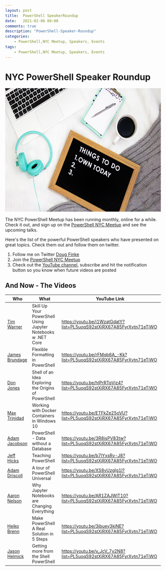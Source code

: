 ```yaml
---
layout: post
title:  PowerShell SpeakerRoundup
date:   2021-02-06 09:00
comments: true
description: "PowerShell-Speaker-Roundup"
categories:
    - PowerShell,NYC Meetup, Speakers, Events
tags:
    - PowerShell,NYC Meetup, Speakers, Events
---
```


# NYC PowerShell Speaker Roundup

<!-- ![](/images/posts/videolists.jpg =300x300) -->

<img src="https://raw.githubusercontent.com/dfinke/dfinke.github.io/master/images/posts/videolists.jpg" width="600" height="400" />

The NYC PowerShell Meetup has been running monthly, online for a while. Check it out, and sign up on the [PowerShell NYC Meetup](https://www.meetup.com/NycPowershellMeetup) and see the upcoming talks.

Here's the list of the powerful PowerShell speakers who have presented on great topics. Check them out and follow them on twitter.

1. Follow me on Twitter [Doug Finke](https://twitter.com/dfinke)
1. Join the [PowerShell NYC Meetup](https://www.meetup.com/NycPowershellMeetup)
1. Check out the [YouTube channel](https://www.youtube.com/dougfinke), subscribe and hit the notification button so you know when future videos are posted

## And Now - The Videos

|Who|What|YouTube Link
|---|---|---
|[Tim Warner](https://twitter.com/TechTrainerTim)|Skill Up Your PowerShell Using Jupyter Notebooks w .NET Core|https://youtu.be/i1WzatGdatY?list=PL5uoqS92stXiRX67A85FyrXvtn71eTiWO
|[James Brundage](https://twitter.com/JamesBru)|Flexible Formatting in PowerShell|https://youtu.be/rFMqb6A_-Kk?list=PL5uoqS92stXiRX67A85FyrXvtn71eTiWO
|[Don Jones](https://twitter.com/concentrateddon)|Shell of an Idea Exploring the Origins of PowerShell|https://youtu.be/hlPrRTqVjz4?list=PL5uoqS92stXiRX67A85FyrXvtn71eTiWO
|[Max Trinidad](https://twitter.com/MaxTrinidad)|Working with Docker Containers in Windows 10|https://youtu.be/ETFkZe25oVU?list=PL5uoqS92stXiRX67A85FyrXvtn71eTiWO
|[Adam Jacobson](https://www.meetup.com/NycPowershellMeetup/events/270226105/)|PowerShell - Data without a Database|https://youtu.be/3R8isPV83tw?list=PL5uoqS92stXiRX67A85FyrXvtn71eTiWO
|[Jeff Hicks](https://twitter.com/JeffHicks)|Teaching PowerShell|https://youtu.be/b7lYxsRv-J8?list=PL5uoqS92stXiRX67A85FyrXvtn71eTiWO
|[Adam Driscoll](https://twitter.com/adamdriscoll)|A tour of PowerShell Universal|https://youtu.be/XS8vUzgIg1I?list=PL5uoqS92stXiRX67A85FyrXvtn71eTiWO
|[Aaron Nelson](https://twitter.com/SQLvariant)|Why Jupyter Notebooks are Changing Everything|https://youtu.be/AR1ZAJWlT10?list=PL5uoqS92stXiRX67A85FyrXvtn71eTiWO
|[Heiko Brenn](https://twitter.com/HeikoBrenn)|Make PowerShell A Real Solution in 5 Steps|https://youtu.be/3jbuey3kiNE?list=PL5uoqS92stXiRX67A85FyrXvtn71eTiWO
|[Jason Helmick](https://twitter.com/theJasonHelmick)|Getting more from the Shell PowerShell|https://youtu.be/v_JcV_7y2N8?list=PL5uoqS92stXiRX67A85FyrXvtn71eTiWO